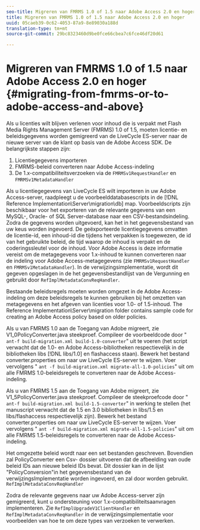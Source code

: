 ```yaml
---
seo-title: Migreren van FMRMS 1.0 of 1.5 naar Adobe Access 2.0 en hoger
title: Migreren van FMRMS 1.0 of 1.5 naar Adobe Access 2.0 en hoger
uuid: 05caeb39-0c62-4053-87a9-8e89030a188d
translation-type: tm+mt
source-git-commit: 29bc8323460d9be0fce66cbea7c6fce46df20d61

---
```



# Migreren van FMRMS 1.0 of 1.5 naar Adobe Access 2.0 en hoger {#migrating-from-fmrms-or-to-adobe-access-and-above}

Als u licenties wilt blijven verlenen voor inhoud die is verpakt met Flash Media Rights Management Server (FMRMS) 1.0 of 1.5, moeten licentie- en beleidsgegevens worden gemigreerd van de LiveCycle ES-server naar de nieuwe server van de klant op basis van de Adobe Access SDK. De belangrijkste stappen zijn:

1. Licentiegegevens importeren
1. FMRMS-beleid converteren naar Adobe Access-indeling
1. De 1.x-compatibiliteitsverzoeken via de `FMRMSv1RequestHandler` en `FMRMSv1MetadataHandler`

Als u licentiegegevens van LiveCycle ES wilt importeren in uw Adobe Access-server, raadpleegt u de voorbeelddatabasescripts in de [!DNL Reference Implementation\Server\migration\db] map. Voorbeeldscripts zijn beschikbaar voor het exporteren van de relevante gegevens van een MySQL-, Oracle- of SQL Server-database naar een CSV-bestandsindeling. Zodra de gegevens worden uitgevoerd, kan het in het gegevensbestand van uw keus worden ingevoerd. De geëxporteerde licentiegegevens omvatten de licentie-id, een inhoud-id die tijdens het verpakken is toegewezen, de id van het gebruikte beleid, de tijd waarop de inhoud is verpakt en de coderingssleutel voor de inhoud. Voor Adobe Access is deze informatie vereist om de metagegevens voor 1.x-inhoud te kunnen converteren naar de indeling voor Adobe Access-metagegevens (zie `FMRMSv1RequestHandler` en `FMRMSv1MetadataHandler`). In de verwijzingsimplementatie, wordt dit gegeven opgeslagen in de het gegevensbestandlijst van de Vergunning en gebruikt door `RefImplMetadataConvReqHandler`.

Bestaande beleidsregels moeten worden omgezet in de Adobe Access-indeling om deze beleidsregels te kunnen gebruiken bij het omzetten van metagegevens en het afgeven van licenties voor 1.0- of 1.5-inhoud. The Reference Implementation\Server\migration folder contains sample code for creating an Adobe Access policy based on older policies.

Als u van FMRMS 1.0 aan de Toegang van Adobe migreert, zie V1_0PolicyConverter.java steekproef. Compileer de voorbeeldcode door &quot; `ant-f build-migration.xml build-1.0-converter`&quot; uit te voeren (het script verwacht dat de 1.0- en Adobe Access-bibliotheken respectievelijk in de bibliotheken libs [!DNL libs/1.0] en flashaccess staan). Bewerk het bestand converter.properties om naar uw LiveCycle ES-server te wijzen. Voer vervolgens &quot; `ant -f build-migration.xml migrate-all-1.0-policies`&quot; uit om alle FMRMS 1.0-beleidsregels te converteren naar de Adobe Access-indeling.

Als u van FMRMS 1.5 aan de Toegang van Adobe migreert, zie V1_5PolicyConverter.java steekproef. Compileer de steekproefcode door &quot; `ant-f build-migration.xml build-1.5-converter`&quot; in werking te stellen (het manuscript verwacht dat de 1.5 en 3.0 bibliotheken in libs/1.5 en libs/flashaccess respectievelijk zijn). Bewerk het bestand converter.properties om naar uw LiveCycle ES-server te wijzen. Voer vervolgens &quot; `ant -f build-migration.xml migrate-all-1.5-policies`&quot; uit om alle FMRMS 1.5-beleidsregels te converteren naar de Adobe Access-indeling.

Het omgezette beleid wordt naar een set bestanden geschreven. Bovendien zal PolicyConverter een Csv- dossier uitvoeren dat de afbeelding van oude beleid IDs aan nieuwe beleid IDs bevat. Dit dossier kan in de lijst &quot;PolicyConversion&quot;in het gegevensbestand van de verwijzingsImplementatie worden ingevoerd, en zal door worden gebruikt. `RefImplMetadataConvReqHandler`

Zodra de relevante gegevens naar uw Adobe Access-server zijn gemigreerd, kunt u ondersteuning voor 1.x-compatibiliteitsaanvragen implementeren. Zie `RefImplUpgradeV1ClientHandler` en `RefImplMetadataConvReqHandler` in de verwijzingsimplementatie voor voorbeelden van hoe te om deze types van verzoeken te verwerken.
